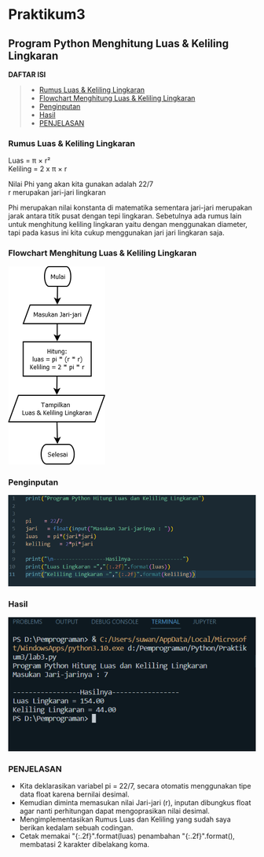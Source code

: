 # Praktikum3
<h2>  <b>Program Python Menghitung Luas & Keliling Lingkaran</b>  </h2>


**DAFTAR ISI**
> - [Rumus Luas & Keliling Lingkaran](#rumus-luas--keliling-lingkaran)
> - [Flowchart Menghitung Luas & Keliling Lingkaran](#flowchart-menghitung-luas--keliling-lingkaran)
> - [Penginputan](#penginputan)
> - [Hasil](#hasil)
> - [PENJELASAN](#penjelasan)

### Rumus Luas & Keliling Lingkaran
Luas     = π × r² <br> Keliling = 2 x π × r

Nilai Phi yang akan kita gunakan adalah 22/7 <br> r merupakan jari-jari lingkaran

Phi merupakan nilai konstanta di matematika sementara jari-jari merupakan jarak antara titik pusat dengan tepi lingkaran. Sebetulnya ada rumus lain untuk menghitung keliling lingkaran yaitu dengan menggunakan diameter, tapi pada kasus ini kita cukup menggunakan jari jari lingkaran saja.

### Flowchart Menghitung Luas & Keliling Lingkaran

![FLOWCHART](img/Flowchart.png)

### Penginputan 
![Masukan jari jari](img/coding%201.png)

### Hasil
![Gambar Installation Guide](img/output.png)

### PENJELASAN

*   Kita deklarasikan variabel pi = 22/7, secara otomatis menggunakan tipe data float karena bernilai desimal.
*   Kemudian diminta memasukan nilai Jari-jari (r), inputan dibungkus      float agar nanti perhitungan dapat mengoprasikan nilai desimal.
*   Mengimplementasikan Rumus Luas dan Keliling yang sudah saya berikan    kedalam sebuah codingan.
*   Cetak memakai "{:.2f}".format(luas) penambahan "{:.2f}".format(), membatasi 2 karakter dibelakang koma.


